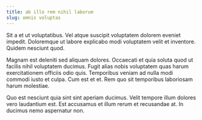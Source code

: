 ```yaml
---
title: ab illo rem nihil laborum
slug: omnis voluptas
---
```


Sit a et ut voluptatibus. Vel atque suscipit voluptatem dolorem eveniet impedit. Doloremque ut labore explicabo modi voluptatem velit et inventore. Quidem nesciunt quod.

Magnam est deleniti sed aliquam dolores. Occaecati et quia soluta quod ut facilis nihil voluptatem ducimus. Fugit alias nobis voluptatem quas harum exercitationem officiis odio quis. Temporibus veniam ad nulla modi commodi iusto et culpa. Cum est et et. Rem quo sit temporibus laboriosam harum molestiae.

Quo est nesciunt quia sint sint aperiam ducimus. Velit tempore illum dolores vero laudantium est. Est accusamus et illum rerum et recusandae at. In ducimus nemo aspernatur non.
